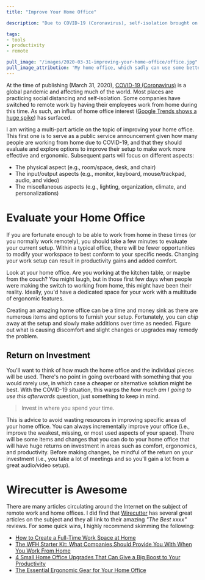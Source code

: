 ```yaml
---
title: "Improve Your Home Office"

description: "Due to COVID-19 (Coronavirus), self-isolation brought on a wave of new people working from home, with varying states of home offices. This is the first of a multi-part series on improving your home office. In this part, we focus on evaluating your current setup."

tags:
- tools
- productivity
- remote

pull_image: "/images/2020-03-31-improving-your-home-office/office.jpg"
pull_image_attribution: 'My home office, which sadly can use some better cable management.'
---
```


At the time of publishing (March 31, 2020), [COVID-19 (Coronavirus)](https://www.who.int/emergencies/diseases/novel-coronavirus-2019) is a global pandemic and affecting much of the world. Most places are practicing social distancing and self-isolation. Some companies have switched to remote work by having their employees work from home during this time. As such, an influx of home office interest ([Google Trends shows a huge spike](https://trends.google.com/trends/explore?date=2020-01-01%202020-03-31&q=home%20office,working%20from%20home)) has surfaced.

I am writing a multi-part article on the topic of improving your home office. This first one is to serve as a public service announcement given how many people are working from home due to COVID-19, and that they should evaluate and explore options to improve their setup to make work more effective and ergonomic. Subsequent parts will focus on different aspects:

- The physical aspect (e.g., room/space, desk, and chair)
- The input/output aspects (e.g., monitor, keyboard, mouse/trackpad, audio, and video)
- The miscellaneous aspects (e.g., lighting, organization, climate, and personalizations)

# Evaluate your Home Office

If you are fortunate enough to be able to work from home in these times (or you normally work remotely), you should take a few minutes to evaluate your current setup. Within a typical office, there will be fewer opportunities to modify your workspace to best conform to your specific needs. Changing your work setup can result in productivity gains and added comfort.

Look at your home office. Are you working at the kitchen table, or maybe from the couch? You might laugh, but in those first few days when people were making the switch to working from home, this might have been their reality. Ideally, you'd have a dedicated space for your work with a multitude of ergonomic features.

Creating an amazing home office can be a time and money sink as there are numerous items and options to furnish your setup. Fortunately, you can _chip_ away at the setup and slowly make additions over time as needed. Figure out what is causing discomfort and slight changes or upgrades may remedy the problem.

## Return on Investment

You'll want to think of how much the home office and the individual pieces will be used. There's no point in going overboard with something that you would rarely use, in which case a cheaper or alternative solution might be best. With the COVID-19 situation, this warps the _how much am I going to use this afterwards_ question, just something to keep in mind.

> Invest in where you spend your time.

This is advice to avoid wasting resources in improving specific areas of your home office. You can always incrementally improve your office (i.e., improve the weakest, missing, or most used aspects of your space). There will be some items and changes that you can do to your home office that will have huge returns on investment in areas such as comfort, ergonomics, and productivity. Before making changes, be mindful of the return on your investment (i.e., you take a lot of meetings and so you'll gain a lot from a great audio/video setup).

# Wirecutter is Awesome

There are many articles circulating around the Internet on the subject of remote work and home offices. I did find that [Wirecutter](https://thewirecutter.com/) has several great articles on the subject and they all link to their amazing _"The Best xxxx"_ reviews. For some quick wins, I highly recommend skimming the following:

 - [How to Create a Full-Time Work Space at Home](https://thewirecutter.com/lists/how-to-create-a-full-time-work-space-at-home/)
 - [The WFH Starter Kit: What Companies Should Provide You With When You Work From Home](https://thewirecutter.com/blog/work-from-home-starter-kit/)
 - [4 Small Home Office Upgrades That Can Give a Big Boost to Your Productivity](https://thewirecutter.com/blog/productivity-home-office-upgrades/)
 - [The Essential Ergonomic Gear for Your Home Office](https://thewirecutter.com/lists/the-essential-ergonomic-gear-for-your-home-office/)

